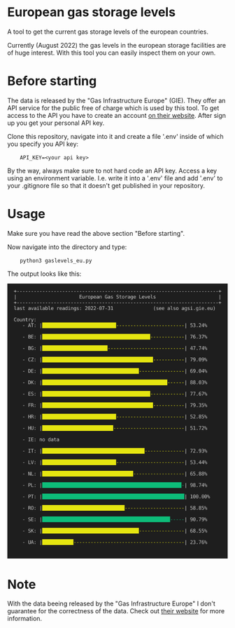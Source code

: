 # European gas storage levels
A tool to get the current gas storage levels of the european countries.

Currently (August 2022) the gas levels in the european storage facilities are of huge interest. With this tool you can easily inspect them on your own.

# Before starting
The data is released by the "Gas Infrastructure Europe" (GIE). They offer an API service for the public free of charge which is used by this tool. To get access to the API you have to create an account [on their website](https://agsi.gie.eu/account). After sign up you get your personal API key.  

Clone this repository, navigate into it and create a file '.env' inside of which you specify you API key:  

        API_KEY=<your api key>

By the way, always make sure to not hard code an API key. Access a key using an environment variable. I.e. write it into a '.env' file and add '.env' to your .gitignore file so that it doesn't get published in your repository.

# Usage
Make sure you have read the above section "Before starting".  

Now navigate into the directory and type:  

        python3 gaslevels_eu.py

The output looks like this:  

![example_output.png](./example_output.png)  

# Note
With the data beeing released by the "Gas Infrastructure Europe" I don't guarantee for the correctness of the data. Check out [their website](https://agsi.gie.eu) for more information.
